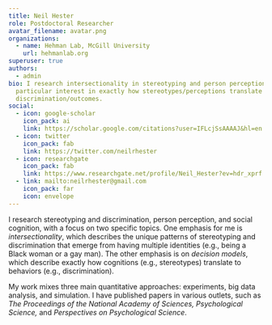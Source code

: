 ```yaml
---
title: Neil Hester
role: Postdoctoral Researcher
avatar_filename: avatar.png
organizations:
  - name: Hehman Lab, McGill University
    url: hehmanlab.org
superuser: true
authors:
  - admin
bio: I research intersectionality in stereotyping and person perception, with a
  particular interest in exactly how stereotypes/perceptions translate to
  discrimination/outcomes.
social:
  - icon: google-scholar
    icon_pack: ai
    link: https://scholar.google.com/citations?user=IFLcjSsAAAAJ&hl=en
  - icon: twitter
    icon_pack: fab
    link: https://twitter.com/neilrhester
  - icon: researchgate
    icon_pack: fab
    link: https://www.researchgate.net/profile/Neil_Hester?ev=hdr_xprf
  - link: mailto:neilrhester@gmail.com
    icon_pack: far
    icon: envelope
---
```

I research stereotyping and discrimination, person perception, and social cognition, with a focus on two specific topics. One emphasis for me is *intersectionality*, which describes the unique patterns of stereotyping and discrimination that emerge from having multiple identities (e.g., being a Black woman or a gay man). The other emphasis is on *decision models*, which describe exactly how cognitions (e.g., stereotypes) translate to behaviors (e.g., discrimination).

My work mixes three main quantitative approaches: experiments, big data analysis, and simulation. I have published papers in various outlets, such as *The Proceedings of the National Academy of Sciences,* *Psychological Science,* and *Perspectives on Psychological Science*.
